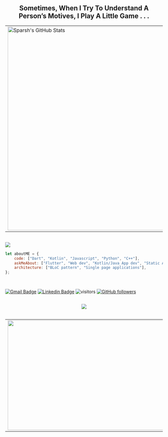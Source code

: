   <h2 align="center">Sometimes, When I Try To Understand A Person’s Motives, I Play A Little Game . . .</h2>
  <div align="center">
  <table>
  <tr><td><img width="650" src="https://github-readme-stats.vercel.app/api?username=Sparsh1212&show_icons=true&line_height=27&count_private=true&title_color=ffffff&text_color=c9cacc&icon_color=2bbc8a&bg_color=1d1f21" alt="Sparsh's GitHub Stats" /></td>
  <td><img width="350" height="250" src="https://camo.githubusercontent.com/63371d36886ee658f5a97401f393e1ab1684b2fd3de674b8f5efc7d410b2a3d0/68747470733a2f2f6d656469612e67697068792e636f6d2f6d656469612f57556c706c634d704f43456d5447427442572f67697068792e676966"/>  
  </table>
    <br />
  </div>

<img src="https://activity-graph.herokuapp.com/graph?username=Sparsh1212&theme=react-dark" />

<br />
  
```javascript
let aboutME = {
    code: ["Dart", "Kotlin", "Javascript", "Python", "C++"],
    askMeAbout: ["Flutter", "Web dev", "Kotlin/Java App dev", "Static Analysis", "Scripting", "Music"],
    architecture: ["BLoC pattern", "Single page applications"],
};
```
<br />
 
[![Gmail Badge](https://img.shields.io/badge/sparshagrawal1212@gmail-c14438?style=flat-square&logo=Gmail&logoColor=white&link=mailto:sparshagrawal1212@gmail.com)](mailto:sparshagrawal1212@gmail)
[![Linkedin Badge](https://img.shields.io/badge/-Sparsh-blue?style=flat-square&logo=Linkedin&logoColor=white&link=https://www.linkedin.com/in/sparsh-agrawal-320050199/)](https://www.linkedin.com/in/sparsh-agrawal-320050199/)
![visitors](https://visitor-badge.laobi.icu/badge?page_id=Sparsh1212.Sparsh1212)
[![GitHub followers](https://img.shields.io/github/followers/Sparsh1212.svg?style=social&label=Follow)](https://github.com/Sparsh1212?tab=followers)
  
  <br />
<div align="center"><img src="https://github-profile-trophy.vercel.app/?username=Sparsh1212&theme=nord&row=1&margin-w=25" /></div>
  <br />
 <table>
   <td><img width="500" height="350" src="https://github-readme-stats.vercel.app/api/top-langs/?username=Sparsh1212&langs_count=5" /></td>
<td><img width="500" height="300" src="http://github-readme-streak-stats.herokuapp.com?user=Sparsh1212&theme=vue-dark&hide_border=true" /></td>
 </table>


